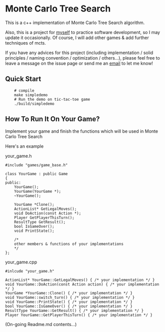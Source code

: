 # Monte Carlo Tree Search

This is a c++ implementation of Monte Carlo Tree Search algorithm.

Also, this is a project for [myself](https://github.com/072jiajia) to practice software development,
so I may update it occasionally.
Of course, I will add other games & add further techniques of mcts.

If you have any advices for this project (including implementation / solid principles / naming convention / optimization / others...),
please feel free to leave a message on the issue page or send me an [email](mailto:jijiawu.cs@gmail.com) to let me know!

## Quick Start

```
    # compile
    make simpledemo
    # Run the demo on tic-tac-toe game
    ./build/simpledemo
```

## How To Run It On Your Game?

Implement your game and finish the functions which will be used in Monte Carlo Tree Search

Here's an example

your_game.h

```code=cpp
#include "games/game_base.h"

class YourGame : public Game
{
public:
    YourGame();
    YourGame(YourGame *);
    ~YourGame();

    YourGame *Clone();
    ActionList* GetLegalMoves();
    void DoAction(const Action *);
    Player GetPlayerThisTurn();
    ResultType GetResult();
    bool IsGameOver();
    void PrintState();

    /*
    other members & functions of your implementations
    */
};
```

your_game.cpp

```code=cpp
#inlcude "your_game.h"

ActionList* YourGame::GetLegalMoves() { /* your implementation */ }
void YourGame::DoAction(const Action action) { /* your implementation */ }
YourGame *YourGame::Clone() { /* your implementation */ }
void YourGame::switch_turn() { /* your implementation */ }
void YourGame::PrintState() { /* your implementation */ }
bool YourGame::IsGameOver() { /* your implementation */ }
ResultType YourGame::GetResult() { /* your implementation */ }
Player YourGame::GetPlayerThisTurn() { /* your implementation */ }

```

(On-going Readme.md contents...)
